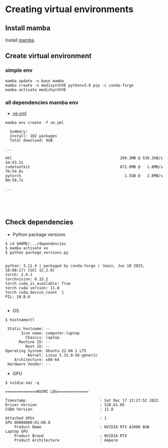 # Creating virtual environments

## Install mamba
Install [mamba](https://github.com/mxochicale/code/tree/main/mamba) 

## Create virtual environment
### simple env
```
mamba update -n base mamba
mamba create -n medisynthVE python=3.8 pip -c conda-forge
mamba activate medishynthVE
```

### all dependencies mamba env 
* [ve.yml](ve.yml)


```
mamba env create -f ve.yml

  Summary:
  Install: 102 packages
  Total download: 4GB

...

mkl                                                209.3MB @ 538.3kB/s 1m:43.2s
cudatoolkit                                        872.0MB @   1.8MB/s 7m:54.6s
pytorch                                              1.5GB @   2.8MB/s 8m:58.7s

...





```

## Check dependencies

* Python package versions
```
$ cd $HOME/.../dependencies
$ mamba activate ve
$ python package_versions.py 


python: 3.11.4 | packaged by conda-forge | (main, Jun 10 2023, 18:08:17) [GCC 12.2.0]
torch: 2.0.1
torchvision: 0.15.2
torch cuda_is_available: True
torch cuda version: 11.8
torch cuda.device_count  1
PIL: 10.0.0


```

* OS
```
$ hostnamectl

 Static hostname: --
       Icon name: computer-laptop
         Chassis: laptop
      Machine ID: --
         Boot ID: --
Operating System: Ubuntu 22.04.1 LTS              
          Kernel: Linux 5.15.0-56-generic
    Architecture: x86-64
 Hardware Vendor: --

```

* GPU
```
$ nvidia-smi -q

==============NVSMI LOG==============

Timestamp                                 : Sat Dec 17 13:27:52 2022
Driver Version                            : 520.61.05
CUDA Version                              : 11.8

Attached GPUs                             : 1
GPU 00000000:01:00.0
    Product Name                          : NVIDIA RTX A2000 8GB Laptop GPU
    Product Brand                         : NVIDIA RTX
    Product Architecture                  : Ampere

```


